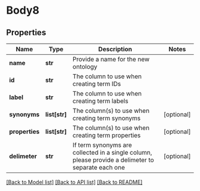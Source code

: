 # Body8

## Properties
Name | Type | Description | Notes
------------ | ------------- | ------------- | -------------
**name** | **str** | Provide a name for the new ontology | 
**id** | **str** | The column to use when creating term IDs | 
**label** | **str** | The column to use when creating term labels | 
**synonyms** | **list[str]** | The column(s) to use when creating term synonyms | [optional] 
**properties** | **list[str]** | The column(s) to use when creating term properties | [optional] 
**delimeter** | **str** | If term synonyms are collected in a single column, please provide a delimeter to separate each one | [optional] 

[[Back to Model list]](../README.md#documentation-for-models) [[Back to API list]](../README.md#documentation-for-api-endpoints) [[Back to README]](../README.md)

